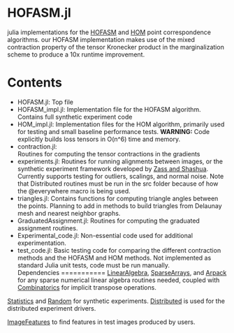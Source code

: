 HOFASM.jl
=====

julia implementations for the [HOFASM](https://www.ri.cmu.edu/pub_files/2014/3/Manuscript_Soonyong.pdf) and [HOM](https://ieeexplore.ieee.org/document/5432196) point correspondence algorithms. our HOFASM implementation makes use of the mixed contraction property of the tensor Kronecker product in the marginalization scheme to produce a 10x runtime improvement. 


Contents
========
 * HOFASM.jl: 
   Top file
 * HOFASM_impl.jl: 
   Implementation file for the HOFASM algorithm. Contains full synthetic experiment code 
 * HOM_impl.jl: 
   Implementation files for the HOM algorithm, primarily used for testing and small baseline performance tests.
   **WARNING:** Code explicitly builds loss tensors in O(n^6) time and memory.
 * contraction.jl:     
   Routines for computing the tensor contractions in the gradients
 * experiments.jl:
 Routines for running alignments between images, or the synthetic experiment framework developed by [Zass and Shashua](https://www.cse.huji.ac.il/~shashua/papers/matching-cvpr08.pdf). Currently supports testing for outliers, scalings, and normal noise. Note that Distributed routines must be run in the src folder because of how the @everywhere macro is being used. 
 * triangles.jl: 
  Contains functions for computing triangle angles between the points. Planning to add in methods to build triangles from Delaunay mesh and nearest neighbor graphs. 
 * GraduatedAssignment.jl:
   Routines for computing the graduated assignment routines.
 * Experimental_code.jl:
   Non-essential code used for additional experimentation.
 * test_code.jl:
   Basic testing code for comparing the different contraction methods and the HOFASM and HOM methods. Not implemented as standard Julia unit tests, code must be run manually.  
Dependencies
===========
[LinearAlgebra](https://docs.julialang.org/en/v1/stdlib/LinearAlgebra/), [SparseArrays](https://docs.julialang.org/en/v1/stdlib/SparseArrays/), and [Arpack](https://github.com/JuliaLinearAlgebra/Arpack.jl) for any sparse numerical linear algebra routines needed, coupled with [Combinatorics](https://github.com/JuliaMath/Combinatorics.jl) for implicit transpose operations. 

[Statistics](https://docs.julialang.org/en/v1/stdlib/Statistics/) and [Random](https://docs.julialang.org/en/v1/stdlib/Random/) for synthetic experiments. [Distributed](https://docs.julialang.org/en/v1/stdlib/Distributed/) is used for the distributed experiment drivers. 

[ImageFeatures](https://juliaimages.org/ImageFeatures.jl/stable/) to find features in test images produced by users. 


